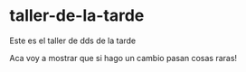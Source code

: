 # taller-de-la-tarde
Este es el taller de dds de la tarde

Aca voy a mostrar que si hago un cambio pasan cosas raras!


